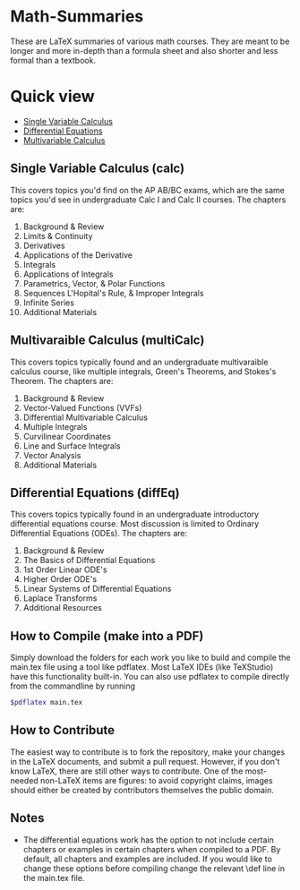 # Math-Summaries
These are LaTeX summaries of various math courses. They are meant to be longer and more in-depth than a formula sheet and also shorter and less formal than a textbook.

# Quick view

* [Single Variable Calculus](https://raw.githubusercontent.com/wmboyles/Math-Summaries/master/calc/main.pdf)
* [Differential Equations](https://raw.githubusercontent.com/wmboyles/Math-Summaries/master/diffEq/main.pdf)
* [Multivariable Calculus](https://raw.githubusercontent.com/wmboyles/Math-Summaries/master/multiCalc/main.pdf)

## Single Variable Calculus (calc)
This covers topics you'd find on the AP AB/BC exams, which are the same topics you'd see in undergraduate Calc I and Calc II courses.
The chapters are:
1. Background & Review
2. Limits & Continuity
3. Derivatives
4. Applications of the Derivative
5. Integrals
6. Applications of Integrals
7. Parametrics, Vector, & Polar Functions
8. Sequences L'Hopital's Rule, & Improper Integrals
9. Infinite Series
10. Additional Materials


## Multivaraible Calculus (multiCalc)
This covers topics typically found and an undergraduate multivaraible calculus course, like multiple integrals, Green's Theorems, and Stokes's Theorem.
The chapters are:
1. Background & Review
2. Vector-Valued Functions (VVFs)
3. Differential Multivariable Calculus
4. Multiple Integrals
5. Curvilinear Coordinates
6. Line and Surface Integrals
7. Vector Analysis
8. Additional Materials

## Differential Equations (diffEq)
This covers topics typically found in an undergraduate introductory differential equations course. Most discussion is limited to Ordinary Differential Equations (ODEs).
The chapters are:
1. Background & Review
2. The Basics of Differential Equations
3. 1st Order Linear ODE's
4. Higher Order ODE's
5. Linear Systems of Differential Equations
6. Laplace Transforms
7. Additional Resources

## How to Compile (make into a PDF)
Simply download the folders for each work you like to build and compile the main.tex file using a tool like pdflatex. Most LaTeX IDEs (like TeXStudio) have this functionality built-in. You can also use pdflatex to compile directly from the commandline by running 
```bash
$pdflatex main.tex
```

## How to Contribute
The easiest way to contribute is to fork the repository, make your changes in the LaTeX documents, and submit a pull request. However, if you don't know LaTeX, there are still other ways to contribute. One of the most-needed non-LaTeX items are figures: to avoid copyright claims, images should either be created by contributors themselves the public domain.

## Notes
* The differential equations work has the option to not include certain chapters or examples in certain chapters when compiled to a PDF. By default, all chapters and examples are included. If you would like to change these options before compiling change the relevant \\def line in the main.tex file.
